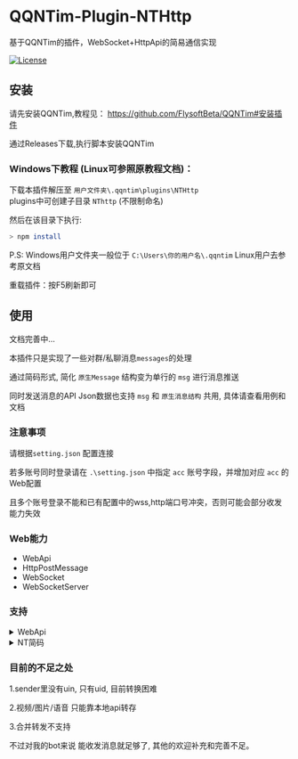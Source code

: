 # QQNTim-Plugin-NTHttp
基于QQNTim的插件，WebSocket+HttpApi的简易通信实现

[![License](https://img.shields.io/github/license/Rei1mu/QQNTim-Plugin-NTHttp.svg)](https://raw.githubusercontent.com/Rei1mu/QQNTim-Plugin-NTHttp/master/LICENSE)


## 安装
请先安装QQNTim,教程见：
https://github.com/FlysoftBeta/QQNTim#安装插件

通过Releases下载,执行脚本安装QQNTim


### Windows下教程 (Linux可参照原教程文档)：
下载本插件解压至 `用户文件夹\.qqntim\plugins\NTHttp`  
plugins中可创建子目录 `NThttp` (不限制命名)

然后在该目录下执行:
```bash
> npm install
```

P.S: Windows用户文件夹一般位于 `C:\Users\你的用户名\.qqntim`
Linux用户去参考原文档

重载插件：按F5刷新即可




## 使用

文档完善中...

本插件只是实现了一些对群/私聊消息`messages`的处理

通过简码形式, 简化 `原生Message` 结构变为单行的 `msg` 进行消息推送

同时发送消息的API Json数据也支持 `msg` 和 `原生消息结构` 共用, 具体请查看用例和文档

### 注意事项
请根据`setting.json` 配置连接

若多账号同时登录请在 `.\setting.json` 中指定 `acc` 账号字段，并增加对应 `acc` 的Web配置

且多个账号登录不能和已有配置中的wss,http端口号冲突，否则可能会部分收发能力失效


### Web能力

- WebApi
- HttpPostMessage
- WebSocket
- WebSocketServer



### 支持
<details>
<summary>WebApi</summary>

#### WebApi

| 功能                      | API                    | 指令(Ws_Json.op)  |
| ------------------------  | ---------------------- | ----------------------|
| [取自身信息]                 | /bot     | bot |
| [发送消息]                 | /smsg                  | smsg |
| [上传图片]                 | /uploadPic             | uploadPic |
| [获取图片]                 | /gpic                  | gpic |
| [获取音频]                 | /gau                  | gau |
| [撤回消息]                 | /revokeMessageById     | revokeMessageById |
| [取好友列表]                 | /friendList     | friendList |
| [取群列表]                 | /groupList     | groupList |

[取自身信息]: https://github.com/Rei1mu/QQNTim-Plugin-NTHttp/blob/main/docs/Api.md
[发送消息]: https://github.com/Rei1mu/QQNTim-Plugin-NTHttp/blob/main/docs/Api.md
[上传图片]: https://github.com/Rei1mu/QQNTim-Plugin-NTHttp/blob/main/docs/Api.md
[获取图片]: https://github.com/Rei1mu/QQNTim-Plugin-NTHttp/blob/main/docs/Api.md
[获取音频]: https://github.com/Rei1mu/QQNTim-Plugin-NTHttp/blob/main/docs/Api.md
[撤回消息]: https://github.com/Rei1mu/QQNTim-Plugin-NTHttp/blob/main/docs/Api.md
[取好友列表]: https://github.com/Rei1mu/QQNTim-Plugin-NTHttp/blob/main/docs/Api.md
[取群列表]: https://github.com/Rei1mu/QQNTim-Plugin-NTHttp/blob/main/docs/Api.md

</details>

<details>
<summary>NT简码</summary>

#### 便于理解, 暂定为 NT码

| 功能                     | NT码                    | 解释 |
| ------------------------ | ---------------------- | ----------------------|
| [@某人]                     | [@uid]                            | 当前仅能根据uid @某人, 而非uin|
| [本地图片]                 |[pic=C:\1.png]                    | 本地任意路径图片 |
| [网络图片]                 |[pic=http://114.514.19.19/1.png]  | 支持图片url |
| [本地音频]                |[audio=C:\1.amr]                   | 本地音频文件 |
| [回复]                    | [reply,msgSeq=114514]             | 回复括号里面的每个参数都挺重要的,不方便拿开 |

[@某人]: https://github.com/Rei1mu/QQNTim-Plugin-NTHttp/blob/main/docs/Api.md
[本地图片]: https://github.com/Rei1mu/QQNTim-Plugin-NTHttp/blob/main/docs/Api.md
[网络图片]: https://github.com/Rei1mu/QQNTim-Plugin-NTHttp/blob/main/docs/Api.md
[本地音频]: https://github.com/Rei1mu/QQNTim-Plugin-NTHttp/blob/main/docs/Api.md
[回复]: https://github.com/Rei1mu/QQNTim-Plugin-NTHttp/blob/main/docs/Api.md

</details>




### 目前的不足之处 
1.sender里没有uin, 只有uid, 目前转换困难

2.视频/图片/语音 只能靠本地api转存

3.合并转发不支持

不过对我的bot来说 能收发消息就足够了, 其他的欢迎补充和完善不足。